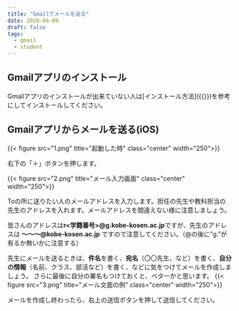 ```yaml
---
title: "Gmailでメールを送る"
date: 2020-04-09
draft: false
tags: 
  - gmail
  - student
---
```


## Gmailアプリのインストール
Gmailアプリのインストールが出来ていない人は[インストール方法]({{<ref setup-gmail.md>}})を参考にしてインストールしてください。

## Gmailアプリからメールを送る(iOS)

{{< figure src="1.png" title="起動した時" class="center" width="250">}}

右下の「＋」ボタンを押します。

{{< figure src="2.png" title="メール入力画面" class="center" width="250">}}

Toの所に送りたい人のメールアドレスを入力します。担任の先生や教科担当の先生のアドレスを入れます。メールアドレスを間違えない様に注意しましょう。

皆さんのアドレスは**r<学籍番号>@g.kobe-kosen.ac.jp**ですが、先生のアドレスは **〜〜〜@kobe-kosen.ac.jp** ですので注意してください。（@の後に”g.”が有るか無いかに注意する）

先生にメールを送るときは、**件名**を書く、**宛名**（〇〇先生、など）を書く、**自分の情報**（名前、クラス、部活など）を書く、などに気をつけてメールを作成しましょう。
さらに最後に自分の署名もつけておくと、ベターかと思います。
{{< figure src="3.png" title="メール文面の例" class="center" width="250">}}

メールを作成し終わったら、右上の送信ボタンを押して送信してください。
